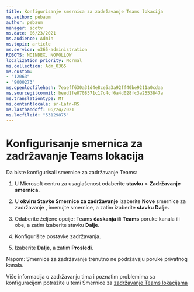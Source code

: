 ```yaml
---
title: Konfigurisanje smernica za zadržavanje Teams lokacija
ms.author: pebaum
author: pebaum
manager: scotv
ms.date: 06/23/2021
ms.audience: Admin
ms.topic: article
ms.service: o365-administration
ROBOTS: NOINDEX, NOFOLLOW
localization_priority: Normal
ms.collection: Adm_O365
ms.custom:
- "12063"
- "9000273"
ms.openlocfilehash: 7eaeff630a31d4e8ce5a3a92ff40be9211a0cdaa
ms.sourcegitcommit: beed1fe0708571c17c4cf6a4d028fc3a2553847a
ms.translationtype: MT
ms.contentlocale: sr-Latn-RS
ms.lasthandoff: 06/24/2021
ms.locfileid: "53129875"
---
```

# <a name="configure-retention-policies-for-teams-locations"></a>Konfigurisanje smernica za zadržavanje Teams lokacija

Da biste konfigurisali smernice za zadržavanje Teams:

1. U Microsoft centru za usaglašenost odaberite **stavku**  >  **Zadržavanje smernica.**

1. U **okviru Stavke Smernice za zadržavanje** izaberite **Nove** smernice za zadržavanje , imenujte smernice, a zatim izaberite **stavku Dalje.**

1. Odaberite željene opcije: Teams **ćaskanja** ili **Teams** poruke kanala ili obe, a zatim izaberite stavku **Dalje**.

1. Konfigurišite postavke zadržavanja. 

1. Izaberite **Dalje**, a zatim **Prosledi**.

Napom: Smernice za zadržavanje trenutno ne podržavaju poruke privatnog kanala.

Više informacija o zadržavanju tima i poznatim problemima sa konfiguracijom potražite u temi Smernice za [zadržavanje Teams lokacijama](/microsoft-365/compliance/create-retention-policies#retention-policy-for-teams-locations)

